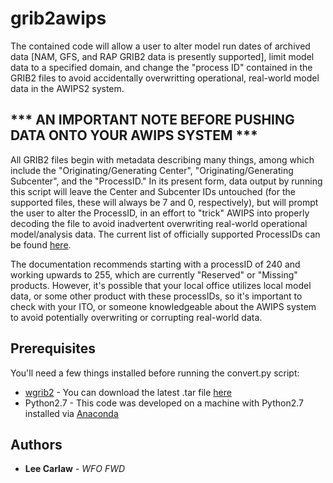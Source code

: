 # grib2awips

The contained code will allow a user to alter model run dates of archived data [NAM, GFS, and RAP GRIB2 data is presently supported], limit model data to a specified domain, and change the "process ID" contained in the GRIB2 files to avoid accidentally overwritting operational, real-world model data in the AWIPS2 system. 

## *** AN IMPORTANT NOTE BEFORE PUSHING DATA ONTO YOUR AWIPS SYSTEM ***

All GRIB2 files begin with metadata describing many things, among which include the "Originating/Generating Center", "Originating/Generating Subcenter", and the "ProcessID." In its present form, data output by running this script will leave the Center and Subcenter IDs untouched (for the supported files, these will always be 7 and 0, respectively), but will prompt the user to alter the ProcessID, in an effort to "trick" AWIPS into properly decoding the file to avoid inadvertent overwriting real-world operational model/analysis data. The current list of officially supported ProcessIDs can be found [here](http://www.nco.ncep.noaa.gov/pmb/docs/on388/tablea.html). 

The documentation recommends starting with a processID of 240 and working upwards to 255, which are currently "Reserved" or "Missing" products. However, it's possible that your local office utilizes local model data, or some other product with these processIDs, so it's important to check with your ITO, or someone knowledgeable about the AWIPS system to avoid potentially overwriting or corrupting real-world data. 

## Prerequisites

You'll need a few things installed before running the convert.py script:
* [wgrib2](http://www.cpc.ncep.noaa.gov/products/wesley/wgrib2/) - You can download the latest .tar file [here](http://www.ftp.cpc.ncep.noaa.gov/wd51we/wgrib2/)
* Python2.7 - This code was developed on a machine with Python2.7 installed via [Anaconda](https://anaconda.org/anaconda/python)

## Authors
* **Lee Carlaw** - *WFO FWD*
 
